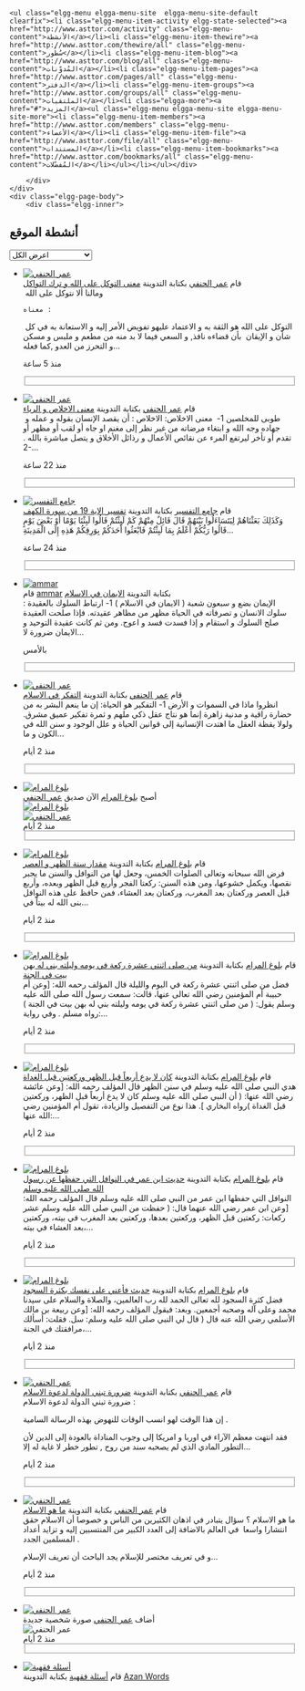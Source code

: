 	<ul class="elgg-menu elgga-menu-site  elgga-menu-site-default clearfix"><li class="elgg-menu-item-activity elgg-state-selected"><a href="http://www.asttor.com/activity" class="elgg-menu-content">الأنشطة</a></li><li class="elgg-menu-item-thewire"><a href="http://www.asttor.com/thewire/all" class="elgg-menu-content">سُطُور</a></li><li class="elgg-menu-item-blog"><a href="http://www.asttor.com/blog/all" class="elgg-menu-content">المُدوّنات</a></li><li class="elgg-menu-item-pages"><a href="http://www.asttor.com/pages/all" class="elgg-menu-content">الدفتر</a></li><li class="elgg-menu-item-groups"><a href="http://www.asttor.com/groups/all" class="elgg-menu-content">الملتقيات</a></li><li class="elgga-more"><a href="#">المزيد</a><ul class="elgg-menu elgga-menu-site elgga-menu-site-more"><li class="elgg-menu-item-members"><a href="http://www.asttor.com/members" class="elgg-menu-content">الأعضاء</a></li><li class="elgg-menu-item-file"><a href="http://www.asttor.com/file/all" class="elgg-menu-content">المستندات</a></li><li class="elgg-menu-item-bookmarks"><a href="http://www.asttor.com/bookmarks/all" class="elgg-menu-content">المُفضّلات</a></li></ul></li></ul></div>

		</div>
	</div>
	<div class="elgg-page-body">
		<div class="elgg-inner">
			
<div class="elgg-layout elgga-layout-one-sidebar clearfix elgg-river-layout elgg-river-layout">
	<div class="elgg-main elgg-body">
		<div class="elgg-head clearfix"><h2 class="elgg-heading-main">أنشطة الموقع</h2></div><select id="elgg-river-selector" class="elgga-input-dropdown"><option value="type=all" selected="selected">اعرض الكل</option><option value="type=user">اعرض المستخدمون</option><option value="type=object&amp;subtype=comment">اعرض التعليقات</option><option value="type=object&amp;subtype=blog">اعرض المُدوّنات</option><option value="type=object&amp;subtype=bookmarks">اعرض المُفضّلات</option><option value="type=object&amp;subtype=file">اعرض مستندات</option><option value="type=object&amp;subtype=groupforumtopic">اعرض مواضيع النقاش</option><option value="type=object&amp;subtype=page">اعرض صفحات الدفاتر</option><option value="type=object&amp;subtype=page_top">اعرض الدفاتر </option><option value="type=object&amp;subtype=thewire">اعرض السُطُور</option><option value="type=group">اعرض المجموعات</option></select><ul class="elgg-list elgg-list-river"><li class="elgg-item" id="item-river-2644"><div class="elgga-image-block elgg-river-item clearfix" >
	<div class="elgga-image"><div class="elgg-avatar elgg-avatar-small">
<a href="http://www.asttor.com/profile/omar" class=""><img src="http://www.asttor.com/mod/profile/icondirect.php?lastcache=1483900393&amp;joindate=1483900241&amp;guid=2863&amp;size=small" alt="عمر الحنفي" title="عمر الحنفي" class=""/></a></div>
</div><div class="elgg-body">
<div class="elgg-river-summary">قام <a href="http://www.asttor.com/profile/omar" class="elgg-river-subject">عمر الحنفي</a> بكتابة التدوينة <a href="http://www.asttor.com/blog/view/2882/%D9%85%D8%B9%D9%86%D9%89-%D8%A7%D9%84%D8%AA%D9%88%D9%83%D9%84-%D8%B9%D9%84%D9%89-%D8%A7%D9%84%D9%84%D9%87-%D9%88-%D8%AA%D8%B1%D9%83-%D8%A7%D9%84%D8%AA%D9%88%D8%A7%D9%83%D9%84" class="elgg-river-object">معنى التوكل على الله و ترك التواكل</a> </div>
<div class="elgga-river-message">&nbsp;ومالنا ألا نتوكل على الله


	معناه :


&nbsp;التوكل على الله هو الثقة به و الاعتماد عليهو تفويض الأمر إليه و الاستعانة به في كل شأن و الإيقان &nbsp;بأن قضاءه نافذ, و السعي فيما لا بد منه من مطعم و ملبس و مسكن و التحرز من العدو ,كما فعله... </div>

<span class="elgg-river-timestamp"><time title="10 January 2017 @ 2:32pm" datetime="2017-01-10T14:32:20+00:00">منذ 5 ساعة</time></span>
<div class="elgg-river-responses"><form method="post" action="http://www.asttor.com/action/comment/save" id="comments-add-2882" class="hidden elgg-form-comment-save elgg-form"><fieldset><input name="__elgg_token" value="OnYkS4DenOS_7jFMTqj_6A" type="hidden"><input name="__elgg_ts" value="1484075504" type="hidden"></fieldset></form></div></div>
</div></li><li class="elgg-item" id="item-river-2643"><div class="elgga-image-block elgg-river-item clearfix" >
	<div class="elgga-image"><div class="elgg-avatar elgg-avatar-small">
<a href="http://www.asttor.com/profile/omar" class=""><img src="http://www.asttor.com/mod/profile/icondirect.php?lastcache=1483900393&amp;joindate=1483900241&amp;guid=2863&amp;size=small" alt="عمر الحنفي" title="عمر الحنفي" class=""/></a></div>
</div><div class="elgg-body">
<div class="elgg-river-summary">قام <a href="http://www.asttor.com/profile/omar" class="elgg-river-subject">عمر الحنفي</a> بكتابة التدوينة <a href="http://www.asttor.com/blog/view/2878/%D9%85%D8%B9%D9%86%D9%89-%D8%A7%D9%84%D8%A7%D8%AE%D9%84%D8%A7%D8%B5-%D9%88-%D8%A7%D9%84%D8%B1%D9%8A%D8%A7%D8%A1" class="elgg-river-object">معنى الاخلاص و الرياء</a> </div>
<div class="elgga-river-message">&nbsp;طوبى للمخلصين
1- &nbsp;معنى الاخلاص:
الاخلاص : أن يقصد الإنسان بقوله و عمله و جهاده وجه الله و ابتغاء مرضاته من غير نظر إلى مغنم او جاه أو لقب أو مظهر أو تقدم أو تأخر ليرتفع المرء عن نقائص الأعمال و رذائل الأخلاق و يتصل مباشرة بالله .
2-... </div>

<span class="elgg-river-timestamp"><time title="9 January 2017 @ 9:14pm" datetime="2017-01-09T21:14:18+00:00">منذ 22 ساعة</time></span>
<div class="elgg-river-responses"><form method="post" action="http://www.asttor.com/action/comment/save" id="comments-add-2878" class="hidden elgg-form-comment-save elgg-form"><fieldset><input name="__elgg_token" value="OnYkS4DenOS_7jFMTqj_6A" type="hidden"><input name="__elgg_ts" value="1484075504" type="hidden"></fieldset></form></div></div>
</div></li><li class="elgg-item" id="item-river-2642"><div class="elgga-image-block elgg-river-item clearfix" >
	<div class="elgga-image"><div class="elgg-avatar elgg-avatar-small">
<a href="http://www.asttor.com/profile/tafseer" class=""><img src="http://www.asttor.com/mod/profile/icondirect.php?lastcache=1476640265&amp;joindate=1476640179&amp;guid=2063&amp;size=small" alt="جامع التفسير" title="جامع التفسير" class=""/></a></div>
</div><div class="elgg-body">
<div class="elgg-river-summary">قام <a href="http://www.asttor.com/profile/tafseer" class="elgg-river-subject">جامع التفسير</a> بكتابة التدوينة <a href="http://www.asttor.com/blog/view/2876/%D8%AA%D9%81%D8%B3%D9%8A%D8%B1-%D8%A7%D9%84%D8%A7%D9%8A%D8%A9-19-%D9%85%D9%86-%D8%B3%D9%88%D8%B1%D8%A9-%D8%A7%D9%84%D9%83%D9%87%D9%81" class="elgg-river-object">تفسير الاية 19 من سورة الكهف</a> </div>
<div class="elgga-river-message">وَكَذَلِكَ بَعَثْنَاهُمْ لِيَتَسَاءَلُوا بَيْنَهُمْ قَالَ قَائِلٌ مِنْهُمْ كَمْ لَبِثْتُمْ قَالُوا لَبِثْنَا يَوْمًا أَوْ بَعْضَ يَوْمٍ قَالُوا رَبُّكُمْ أَعْلَمُ بِمَا لَبِثْتُمْ فَابْعَثُوا أَحَدَكُمْ بِوَرِقِكُمْ هَذِهِ إِلَى الْمَدِينَةِ... </div>

<span class="elgg-river-timestamp"><time title="9 January 2017 @ 7:16pm" datetime="2017-01-09T19:16:38+00:00">منذ 24 ساعة</time></span>
<div class="elgg-river-responses"><form method="post" action="http://www.asttor.com/action/comment/save" id="comments-add-2876" class="hidden elgg-form-comment-save elgg-form"><fieldset><input name="__elgg_token" value="OnYkS4DenOS_7jFMTqj_6A" type="hidden"><input name="__elgg_ts" value="1484075504" type="hidden"></fieldset></form></div></div>
</div></li><li class="elgg-item" id="item-river-2641"><div class="elgga-image-block elgg-river-item clearfix" >
	<div class="elgga-image"><div class="elgg-avatar elgg-avatar-small">
<a href="http://www.asttor.com/profile/ammar" class=""><img src="http://www.asttor.com/mod/profile/icondirect.php?lastcache=1470853445&amp;joindate=1470853158&amp;guid=38&amp;size=small" alt="ammar" title="ammar" class=""/></a></div>
</div><div class="elgg-body">
<div class="elgg-river-summary">قام <a href="http://www.asttor.com/profile/ammar" class="elgg-river-subject">ammar</a> بكتابة التدوينة <a href="http://www.asttor.com/blog/view/2875/%D8%A7%D9%84%D8%A7%D9%8A%D9%85%D8%A7%D9%86-%D9%81%D9%8A-%D8%A7%D9%84%D8%A7%D8%B3%D9%84%D8%A7%D9%85" class="elgg-river-object">الايمان في الاسلام</a> </div>
<div class="elgga-river-message">الإيمان بضع و سبعون شعبة (&nbsp;الايمان في الاسلام )
1- ارتباط السلوك بالعقيدة :
سلوك الانسان و تصرفاته في الحياة مظهر من مظاهر عقيدته.
فإذا صلحت العقيدة صلح السلوك و استقام و إذا فسدت فسد و اعوج.
ومن ثم كانت عقيدة التوحيد و الايمان ضرورة لا... </div>

<span class="elgg-river-timestamp"><time title="9 January 2017 @ 6:59pm" datetime="2017-01-09T18:59:23+00:00">بالأمس</time></span>
<div class="elgg-river-responses"><form method="post" action="http://www.asttor.com/action/comment/save" id="comments-add-2875" class="hidden elgg-form-comment-save elgg-form"><fieldset><input name="__elgg_token" value="OnYkS4DenOS_7jFMTqj_6A" type="hidden"><input name="__elgg_ts" value="1484075504" type="hidden"></fieldset></form></div></div>
</div></li><li class="elgg-item" id="item-river-2640"><div class="elgga-image-block elgg-river-item clearfix" >
	<div class="elgga-image"><div class="elgg-avatar elgg-avatar-small">
<a href="http://www.asttor.com/profile/omar" class=""><img src="http://www.asttor.com/mod/profile/icondirect.php?lastcache=1483900393&amp;joindate=1483900241&amp;guid=2863&amp;size=small" alt="عمر الحنفي" title="عمر الحنفي" class=""/></a></div>
</div><div class="elgg-body">
<div class="elgg-river-summary">قام <a href="http://www.asttor.com/profile/omar" class="elgg-river-subject">عمر الحنفي</a> بكتابة التدوينة <a href="http://www.asttor.com/blog/view/2874/%D8%A7%D9%84%D8%AA%D9%81%D9%83%D8%B1-%D9%81%D9%8A-%D8%A7%D9%84%D8%A7%D8%B3%D9%84%D8%A7%D9%85" class="elgg-river-object">التفكر في الاسلام</a> </div>
<div class="elgga-river-message">انظروا ماذا في السموات و الأرض
1- التفكير هو الحياة:
إن ما ينعم البشر به من حضارة راقية و مدنية زاهرة إنما هو نتاج عقل ذكي ملهم و ثمرة تفكير عميق مشرق.
ولولا يقظة العقل ما اهتدت الإنسانية إلى قوانين الحياة و علل الوجود و سنن الله في الكون و ما... </div>

<span class="elgg-river-timestamp"><time title="9 January 2017 @ 5:34am" datetime="2017-01-09T05:34:16+00:00">منذ 2 أيام</time></span>
<div class="elgg-river-responses"><form method="post" action="http://www.asttor.com/action/comment/save" id="comments-add-2874" class="hidden elgg-form-comment-save elgg-form"><fieldset><input name="__elgg_token" value="OnYkS4DenOS_7jFMTqj_6A" type="hidden"><input name="__elgg_ts" value="1484075504" type="hidden"></fieldset></form></div></div>
</div></li><li class="elgg-item" id="item-river-2639"><div class="elgga-image-block elgg-river-item clearfix" >
	<div class="elgga-image"><div class="elgg-avatar elgg-avatar-small">
<a href="http://www.asttor.com/profile/boloogh-almaram" class=""><img src="http://www.asttor.com/mod/profile/icondirect.php?lastcache=1475955792&amp;joindate=1475955498&amp;guid=1987&amp;size=small" alt="بلوغ المرام" title="بلوغ المرام" class=""/></a></div>
</div><div class="elgg-body">
<div class="elgg-river-summary">أصبح <a href="http://www.asttor.com/profile/boloogh-almaram" class="elgg-river-subject">بلوغ المرام</a> الآن صديق <a href="http://www.asttor.com/profile/omar" class="elgg-river-object">عمر الحنفي</a> </div>

<div class="elgga-river-attachments clearfix"><div class="elgg-avatar elgg-avatar-medium">
<a href="http://www.asttor.com/profile/boloogh-almaram" class=""><img src="http://www.asttor.com/mod/profile/icondirect.php?lastcache=1475955792&amp;joindate=1475955498&amp;guid=1987&amp;size=medium" alt="بلوغ المرام" title="بلوغ المرام" class=""/></a></div>
<span class="elgg-icon-arrow-right elgg-icon"></span><div class="elgg-avatar elgg-avatar-medium">
<a href="http://www.asttor.com/profile/omar" class=""><img src="http://www.asttor.com/mod/profile/icondirect.php?lastcache=1483900393&amp;joindate=1483900241&amp;guid=2863&amp;size=medium" alt="عمر الحنفي" title="عمر الحنفي" class=""/></a></div>
 </div>
<span class="elgg-river-timestamp"><time title="8 January 2017 @ 9:06pm" datetime="2017-01-08T21:06:01+00:00">منذ 2 أيام</time></span>
<div class="elgg-river-responses"><form method="post" action="http://www.asttor.com/action/comment/save" id="comments-add-2863" class="hidden elgg-form-comment-save elgg-form"><fieldset><input name="__elgg_token" value="OnYkS4DenOS_7jFMTqj_6A" type="hidden"><input name="__elgg_ts" value="1484075504" type="hidden"></fieldset></form></div></div>
</div></li><li class="elgg-item" id="item-river-2638"><div class="elgga-image-block elgg-river-item clearfix" >
	<div class="elgga-image"><div class="elgg-avatar elgg-avatar-small">
<a href="http://www.asttor.com/profile/boloogh-almaram" class=""><img src="http://www.asttor.com/mod/profile/icondirect.php?lastcache=1475955792&amp;joindate=1475955498&amp;guid=1987&amp;size=small" alt="بلوغ المرام" title="بلوغ المرام" class=""/></a></div>
</div><div class="elgg-body">
<div class="elgg-river-summary">قام <a href="http://www.asttor.com/profile/boloogh-almaram" class="elgg-river-subject">بلوغ المرام</a> بكتابة التدوينة <a href="http://www.asttor.com/blog/view/2872/%D9%85%D9%82%D8%AF%D8%A7%D8%B1-%D8%B3%D9%86%D8%A9-%D8%A7%D9%84%D8%B8%D9%87%D8%B1-%D9%88-%D8%A7%D9%84%D8%B9%D8%B5%D8%B1" class="elgg-river-object">مقدار سنة الظهر و العصر</a> </div>
<div class="elgga-river-message">فرض الله سبحانه وتعالى الصلوات الخمس، وجعل لها من النوافل والسنن ما يجبر نقصها، ويكمل خشوعها، ومن هذه السنن: ركعتا الفجر وأربع قبل الظهر وبعده، وأربع قبل العصر وركعتان بعد المغرب، وركعتان بعد العشاء، فمن حافظ على هذه النوافل بنى الله له بيتاً في... </div>

<span class="elgg-river-timestamp"><time title="8 January 2017 @ 8:53pm" datetime="2017-01-08T20:53:27+00:00">منذ 2 أيام</time></span>
<div class="elgg-river-responses"><form method="post" action="http://www.asttor.com/action/comment/save" id="comments-add-2872" class="hidden elgg-form-comment-save elgg-form"><fieldset><input name="__elgg_token" value="OnYkS4DenOS_7jFMTqj_6A" type="hidden"><input name="__elgg_ts" value="1484075504" type="hidden"></fieldset></form></div></div>
</div></li><li class="elgg-item" id="item-river-2637"><div class="elgga-image-block elgg-river-item clearfix" >
	<div class="elgga-image"><div class="elgg-avatar elgg-avatar-small">
<a href="http://www.asttor.com/profile/boloogh-almaram" class=""><img src="http://www.asttor.com/mod/profile/icondirect.php?lastcache=1475955792&amp;joindate=1475955498&amp;guid=1987&amp;size=small" alt="بلوغ المرام" title="بلوغ المرام" class=""/></a></div>
</div><div class="elgg-body">
<div class="elgg-river-summary">قام <a href="http://www.asttor.com/profile/boloogh-almaram" class="elgg-river-subject">بلوغ المرام</a> بكتابة التدوينة <a href="http://www.asttor.com/blog/view/2871/%D9%85%D9%86-%D8%B5%D9%84%D9%89-%D8%A7%D8%AB%D9%86%D8%AA%D9%8A-%D8%B9%D8%B4%D8%B1%D8%A9-%D8%B1%D9%83%D8%B9%D8%A9-%D9%81%D9%8A-%D9%8A%D9%88%D9%85%D9%87-%D9%88%D9%84%D9%8A%D9%84%D8%AA%D9%87-%D8%A8%D9%86%D9%8A-%D9%84%D9%87-%D8%A8%D9%87%D9%86-%D8%A8%D9%8A%D8%AA-%D9%81%D9%8A-%D8%A7%D9%84%D8%AC%D9%86%D8%A9" class="elgg-river-object">من صلى اثنتي عشرة ركعة في يومه وليلته بني له بهن بيت في الجنة</a> </div>
<div class="elgga-river-message">فضل من صلى اثنتي عشرة ركعة في اليوم والليلة
قال المؤلف رحمه الله: [وعن أم حبيبة أم المؤمنين رضي الله تعالى عنها، قالت: سمعت رسول الله صلى الله عليه وسلم يقول: ( من صلى اثنتي عشرة ركعة في يومه وليلته بني له بهن بيت في الجنة ) رواه مسلم .
وفي رواية:... </div>

<span class="elgg-river-timestamp"><time title="8 January 2017 @ 8:52pm" datetime="2017-01-08T20:52:16+00:00">منذ 2 أيام</time></span>
<div class="elgg-river-responses"><form method="post" action="http://www.asttor.com/action/comment/save" id="comments-add-2871" class="hidden elgg-form-comment-save elgg-form"><fieldset><input name="__elgg_token" value="OnYkS4DenOS_7jFMTqj_6A" type="hidden"><input name="__elgg_ts" value="1484075504" type="hidden"></fieldset></form></div></div>
</div></li><li class="elgg-item" id="item-river-2636"><div class="elgga-image-block elgg-river-item clearfix" >
	<div class="elgga-image"><div class="elgg-avatar elgg-avatar-small">
<a href="http://www.asttor.com/profile/boloogh-almaram" class=""><img src="http://www.asttor.com/mod/profile/icondirect.php?lastcache=1475955792&amp;joindate=1475955498&amp;guid=1987&amp;size=small" alt="بلوغ المرام" title="بلوغ المرام" class=""/></a></div>
</div><div class="elgg-body">
<div class="elgg-river-summary">قام <a href="http://www.asttor.com/profile/boloogh-almaram" class="elgg-river-subject">بلوغ المرام</a> بكتابة التدوينة <a href="http://www.asttor.com/blog/view/2870/%D9%83%D8%A7%D9%86-%D9%84%D8%A7-%D9%8A%D8%AF%D8%B9-%D8%A3%D8%B1%D8%A8%D8%B9%D8%A7%D9%8B-%D9%82%D8%A8%D9%84-%D8%A7%D9%84%D8%B8%D9%87%D8%B1-%D9%88%D8%B1%D9%83%D8%B9%D8%AA%D9%8A%D9%86-%D9%82%D8%A8%D9%84-%D8%A7%D9%84%D8%BA%D8%AF%D8%A7%D8%A9" class="elgg-river-object">كان لا يدع أربعاً قبل الظهر وركعتين قبل الغداة</a> </div>
<div class="elgga-river-message">هدي النبي صلى الله عليه وسلم في سنن الظهر
قال المؤلف رحمه الله: [وعن عائشة رضي الله عنها: ( أن النبي صلى الله عليه وسلم كان لا يدع أربعاً قبل الظهر، وركعتين قبل الغداة )رواه البخاري ].
هذا نوع من التفصيل والزيادة، تقول أم المؤمنين رضي الله عنها:... </div>

<span class="elgg-river-timestamp"><time title="8 January 2017 @ 8:51pm" datetime="2017-01-08T20:51:06+00:00">منذ 2 أيام</time></span>
<div class="elgg-river-responses"><form method="post" action="http://www.asttor.com/action/comment/save" id="comments-add-2870" class="hidden elgg-form-comment-save elgg-form"><fieldset><input name="__elgg_token" value="OnYkS4DenOS_7jFMTqj_6A" type="hidden"><input name="__elgg_ts" value="1484075504" type="hidden"></fieldset></form></div></div>
</div></li><li class="elgg-item" id="item-river-2635"><div class="elgga-image-block elgg-river-item clearfix" >
	<div class="elgga-image"><div class="elgg-avatar elgg-avatar-small">
<a href="http://www.asttor.com/profile/boloogh-almaram" class=""><img src="http://www.asttor.com/mod/profile/icondirect.php?lastcache=1475955792&amp;joindate=1475955498&amp;guid=1987&amp;size=small" alt="بلوغ المرام" title="بلوغ المرام" class=""/></a></div>
</div><div class="elgg-body">
<div class="elgg-river-summary">قام <a href="http://www.asttor.com/profile/boloogh-almaram" class="elgg-river-subject">بلوغ المرام</a> بكتابة التدوينة <a href="http://www.asttor.com/blog/view/2869/%D8%AD%D8%AF%D9%8A%D8%AB-%D8%A7%D8%A8%D9%86-%D8%B9%D9%85%D8%B1-%D9%81%D9%8A-%D8%A7%D9%84%D9%86%D9%88%D8%A7%D9%81%D9%84-%D8%A7%D9%84%D8%AA%D9%8A-%D8%AD%D9%81%D8%B8%D9%87%D8%A7-%D8%B9%D9%86-%D8%B1%D8%B3%D9%88%D9%84-%D8%A7%D9%84%D9%84%D9%87-%D8%B5%D9%84%D9%89-%D8%A7%D9%84%D9%84%D9%87-%D8%B9%D9%84%D9%8A%D9%87-%D9%88%D8%B3%D9%84%D9%85" class="elgg-river-object">حديث ابن عمر في النوافل التي حفظها عن رسول الله صلى الله عليه وسلم</a> </div>
<div class="elgga-river-message">النوافل التي حفظها ابن عمر من النبي صلى الله عليه وسلم
قال المؤلف رحمه الله: [وعن ابن عمر رضي الله عنهما قال: ( حفظت من النبي صلى الله عليه وسلم عشر ركعات: ركعتين قبل الظهر، وركعتين بعدها، وركعتين بعد المغرب في بيته، وركعتين بعد العشاء في بيته،... </div>

<span class="elgg-river-timestamp"><time title="8 January 2017 @ 8:49pm" datetime="2017-01-08T20:49:09+00:00">منذ 2 أيام</time></span>
<div class="elgg-river-responses"><form method="post" action="http://www.asttor.com/action/comment/save" id="comments-add-2869" class="hidden elgg-form-comment-save elgg-form"><fieldset><input name="__elgg_token" value="OnYkS4DenOS_7jFMTqj_6A" type="hidden"><input name="__elgg_ts" value="1484075504" type="hidden"></fieldset></form></div></div>
</div></li><li class="elgg-item" id="item-river-2634"><div class="elgga-image-block elgg-river-item clearfix" >
	<div class="elgga-image"><div class="elgg-avatar elgg-avatar-small">
<a href="http://www.asttor.com/profile/boloogh-almaram" class=""><img src="http://www.asttor.com/mod/profile/icondirect.php?lastcache=1475955792&amp;joindate=1475955498&amp;guid=1987&amp;size=small" alt="بلوغ المرام" title="بلوغ المرام" class=""/></a></div>
</div><div class="elgg-body">
<div class="elgg-river-summary">قام <a href="http://www.asttor.com/profile/boloogh-almaram" class="elgg-river-subject">بلوغ المرام</a> بكتابة التدوينة <a href="http://www.asttor.com/blog/view/2868/%D8%AD%D8%AF%D9%8A%D8%AB-%D9%81%D8%A3%D8%B9%D9%86%D9%8A-%D8%B9%D9%84%D9%89-%D9%86%D9%81%D8%B3%D9%83-%D8%A8%D9%83%D8%AB%D8%B1%D8%A9-%D8%A7%D9%84%D8%B3%D8%AC%D9%88%D8%AF" class="elgg-river-object">حديث فأعني على نفسك بكثرة السجود</a> </div>
<div class="elgga-river-message">فضل كثرة السجود لله تعالى
الحمد لله رب العالمين، والصلاة والسلام على سيدنا محمد وعلى آله وصحبه أجمعين.
وبعد: فيقول المؤلف رحمه الله: [وعن ربيعة بن مالك الأسلمي رضي الله عنه قال ( قال لي النبي صلى الله عليه وسلم: سل.
فقلت: أسألك مرافقتك في الجنة،... </div>

<span class="elgg-river-timestamp"><time title="8 January 2017 @ 8:46pm" datetime="2017-01-08T20:46:39+00:00">منذ 2 أيام</time></span>
<div class="elgg-river-responses"><form method="post" action="http://www.asttor.com/action/comment/save" id="comments-add-2868" class="hidden elgg-form-comment-save elgg-form"><fieldset><input name="__elgg_token" value="OnYkS4DenOS_7jFMTqj_6A" type="hidden"><input name="__elgg_ts" value="1484075504" type="hidden"></fieldset></form></div></div>
</div></li><li class="elgg-item" id="item-river-2633"><div class="elgga-image-block elgg-river-item clearfix" >
	<div class="elgga-image"><div class="elgg-avatar elgg-avatar-small">
<a href="http://www.asttor.com/profile/omar" class=""><img src="http://www.asttor.com/mod/profile/icondirect.php?lastcache=1483900393&amp;joindate=1483900241&amp;guid=2863&amp;size=small" alt="عمر الحنفي" title="عمر الحنفي" class=""/></a></div>
</div><div class="elgg-body">
<div class="elgg-river-summary">قام <a href="http://www.asttor.com/profile/omar" class="elgg-river-subject">عمر الحنفي</a> بكتابة التدوينة <a href="http://www.asttor.com/blog/view/2867/%D8%B6%D8%B1%D9%88%D8%B1%D8%A9-%D8%AA%D8%A8%D9%86%D9%8A-%D8%A7%D9%84%D8%AF%D9%88%D9%84%D8%A9-%D9%84%D8%AF%D8%B9%D9%88%D8%A9-%D8%A7%D9%84%D8%A7%D8%B3%D9%84%D8%A7%D9%85" class="elgg-river-object">ضرورة تبني الدولة لدعوة الاسلام</a> </div>
<div class="elgga-river-message">ضرورة تبني الدولة لدعوة الاسلام :

إن هذا الوقت لهو انسب الوقات للنهوض بهذه الرسالة السامية .

فقد انتهت معظم الآراء في اوربا و امريكا إلى وجوب المناداة بالعودة إلى الدين لأن التطور المادي الذي لم يصحبه سند من روح , تطور خطر لا غاية له إلا... </div>

<span class="elgg-river-timestamp"><time title="8 January 2017 @ 8:40pm" datetime="2017-01-08T20:40:09+00:00">منذ 2 أيام</time></span>
<div class="elgg-river-responses"><form method="post" action="http://www.asttor.com/action/comment/save" id="comments-add-2867" class="hidden elgg-form-comment-save elgg-form"><fieldset><input name="__elgg_token" value="OnYkS4DenOS_7jFMTqj_6A" type="hidden"><input name="__elgg_ts" value="1484075504" type="hidden"></fieldset></form></div></div>
</div></li><li class="elgg-item" id="item-river-2632"><div class="elgga-image-block elgg-river-item clearfix" >
	<div class="elgga-image"><div class="elgg-avatar elgg-avatar-small">
<a href="http://www.asttor.com/profile/omar" class=""><img src="http://www.asttor.com/mod/profile/icondirect.php?lastcache=1483900393&amp;joindate=1483900241&amp;guid=2863&amp;size=small" alt="عمر الحنفي" title="عمر الحنفي" class=""/></a></div>
</div><div class="elgg-body">
<div class="elgg-river-summary">قام <a href="http://www.asttor.com/profile/omar" class="elgg-river-subject">عمر الحنفي</a> بكتابة التدوينة <a href="http://www.asttor.com/blog/view/2866/%D9%85%D8%A7-%D9%87%D9%88-%D8%A7%D9%84%D8%A7%D8%B3%D9%84%D8%A7%D9%85" class="elgg-river-object">ما هو الاسلام</a> </div>
<div class="elgga-river-message">ما هو الاسلام ؟ سؤال يتبادر في اذهان الكثيرين من الناس و خصوصا أن الاسلام حقق انتشارا واسعا &nbsp;في العالم بالاضافة إلى العدد الكبير&nbsp;من المنتسبين إليه و تزايد أعداد المسلمين الجدد&nbsp;.

و في تعريف مختصر للإسلام يجد الباحث أن تعريف الإسلام... </div>

<span class="elgg-river-timestamp"><time title="8 January 2017 @ 7:55pm" datetime="2017-01-08T19:55:47+00:00">منذ 2 أيام</time></span>
<div class="elgg-river-responses"><form method="post" action="http://www.asttor.com/action/comment/save" id="comments-add-2866" class="hidden elgg-form-comment-save elgg-form"><fieldset><input name="__elgg_token" value="OnYkS4DenOS_7jFMTqj_6A" type="hidden"><input name="__elgg_ts" value="1484075504" type="hidden"></fieldset></form></div></div>
</div></li><li class="elgg-item" id="item-river-2631"><div class="elgga-image-block elgg-river-item clearfix" >
	<div class="elgga-image"><div class="elgg-avatar elgg-avatar-small">
<a href="http://www.asttor.com/profile/omar" class=""><img src="http://www.asttor.com/mod/profile/icondirect.php?lastcache=1483900393&amp;joindate=1483900241&amp;guid=2863&amp;size=small" alt="عمر الحنفي" title="عمر الحنفي" class=""/></a></div>
</div><div class="elgg-body">
<div class="elgg-river-summary">أضاف <a href="http://www.asttor.com/profile/omar" class="elgg-river-subject">عمر الحنفي</a> صورة شخصية جديدة </div>

<div class="elgga-river-attachments clearfix"><div class="elgg-avatar elgg-avatar-medium">
<a><img src="http://www.asttor.com/mod/profile/icondirect.php?lastcache=1483900393&amp;joindate=1483900241&amp;guid=2863&amp;size=medium" alt="عمر الحنفي" title="عمر الحنفي" class=""/></a></div>
 </div>
<span class="elgg-river-timestamp"><time title="8 January 2017 @ 6:33pm" datetime="2017-01-08T18:33:13+00:00">منذ 2 أيام</time></span>
<div class="elgg-river-responses"><form method="post" action="http://www.asttor.com/action/comment/save" id="comments-add-2863" class="hidden elgg-form-comment-save elgg-form"><fieldset><input name="__elgg_token" value="OnYkS4DenOS_7jFMTqj_6A" type="hidden"><input name="__elgg_ts" value="1484075504" type="hidden"></fieldset></form></div></div>
</div></li><li class="elgg-item" id="item-river-2629"><div class="elgga-image-block elgg-river-item clearfix" >
	<div class="elgga-image"><div class="elgg-avatar elgg-avatar-small">
<a href="http://www.asttor.com/profile/fiqh" class=""><img src="http://www.asttor.com/mod/profile/icondirect.php?lastcache=1474141492&amp;joindate=1474141228&amp;guid=1690&amp;size=small" alt="أسئلة فقهية" title="أسئلة فقهية" class=""/></a></div>
</div><div class="elgg-body">
<div class="elgg-river-summary">قام <a href="http://www.asttor.com/profile/fiqh" class="elgg-river-subject">أسئلة فقهية</a> بكتابة التدوينة <a href="http://www.asttor.com/blog/view/2862/azan-words" class="elgg-river-object">Azan Words</a> </div>
<div class="elgga-river-message">&nbsp;


